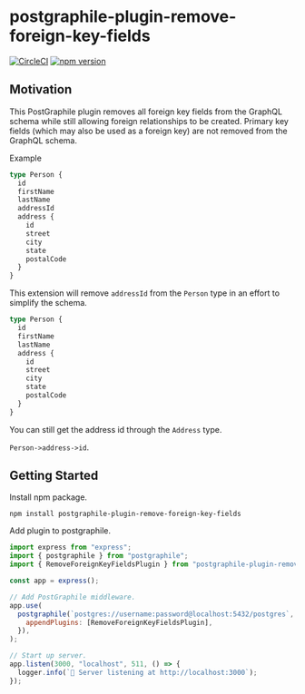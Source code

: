 # postgraphile-plugin-remove-foreign-key-fields

[![CircleCI](https://img.shields.io/circleci/build/github/jarvisuser9/postgraphile-plugin-remove-foreign-key-fields/main)](https://github.com/jarvisuser9/postgraphile-plugin-remove-foreign-key-fields)
[![npm version](https://img.shields.io/npm/v/postgraphile-plugin-remove-foreign-key-fields)](https://www.npmjs.com/package/postgraphile-plugin-remove-foreign-key-fields)

## Motivation

This PostGraphile plugin removes all foreign key fields from the GraphQL schema while still allowing foreign relationships to be created. Primary key fields (which may also be used as a foreign key) are not removed from the GraphQL schema.

Example

```graphql
type Person {
  id
  firstName
  lastName
  addressId
  address {
    id
    street
    city
    state
    postalCode
  }
}
```

This extension will remove `addressId` from the `Person` type in an effort to simplify the schema.

```graphql
type Person {
  id
  firstName
  lastName
  address {
    id
    street
    city
    state
    postalCode
  }
}
```

You can still get the address id through the `Address` type.

`Person->address->id`.

## Getting Started

Install npm package.

```shell
npm install postgraphile-plugin-remove-foreign-key-fields
```

Add plugin to postgraphile.

```js
import express from "express";
import { postgraphile } from "postgraphile";
import { RemoveForeignKeyFieldsPlugin } from "postgraphile-plugin-remove-foreign-key-fields";

const app = express();

// Add PostGraphile middleware.
app.use(
  postgraphile(`postgres://username:password@localhost:5432/postgres`, {
    appendPlugins: [RemoveForeignKeyFieldsPlugin],
  }),
);

// Start up server.
app.listen(3000, "localhost", 511, () => {
  logger.info(`🚀 Server listening at http://localhost:3000`);
});
```
